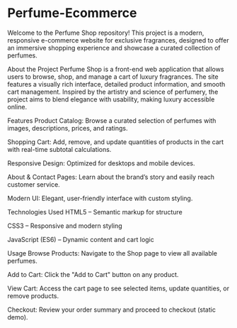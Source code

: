 # Perfume-Ecommerce
Welcome to the Perfume Shop repository! This project is a modern, responsive e-commerce website for exclusive fragrances, designed to offer an immersive shopping experience and showcase a curated collection of perfumes.

About the Project
Perfume Shop is a front-end web application that allows users to browse, shop, and manage a cart of luxury fragrances. The site features a visually rich interface, detailed product information, and smooth cart management. Inspired by the artistry and science of perfumery, the project aims to blend elegance with usability, making luxury accessible online.

Features
Product Catalog: Browse a curated selection of perfumes with images, descriptions, prices, and ratings.

Shopping Cart: Add, remove, and update quantities of products in the cart with real-time subtotal calculations.

Responsive Design: Optimized for desktops and mobile devices.

About & Contact Pages: Learn about the brand’s story and easily reach customer service.

Modern UI: Elegant, user-friendly interface with custom styling.

Technologies Used
HTML5 – Semantic markup for structure

CSS3 – Responsive and modern styling

JavaScript (ES6) – Dynamic content and cart logic

Usage
Browse Products: Navigate to the Shop page to view all available perfumes.

Add to Cart: Click the "Add to Cart" button on any product.

View Cart: Access the cart page to see selected items, update quantities, or remove products.

Checkout: Review your order summary and proceed to checkout (static demo).

